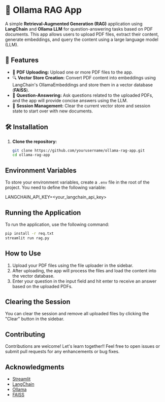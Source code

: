 # 📝 Ollama RAG App

A simple **Retrieval-Augmented Generation (RAG)** application using **LangChain** and **Ollama LLM** for question-answering tasks based on PDF documents. This app allows users to upload PDF files, extract their content, generate embeddings, and query the content using a large language model (LLM).

## 🚀 Features

- 📄 **PDF Uploading:** Upload one or more PDF files to the app.
- 🔍 **Vector Store Creation:** Convert PDF content into embeddings using LangChain's OllamaEmbeddings and store them in a vector database (**FAISS**).
- 💬 **Question-Answering:** Ask questions related to the uploaded PDFs, and the app will provide concise answers using the LLM.
- 🔄 **Session Management:** Clear the current vector store and session state to start over with new documents.

## 🛠️ Installation

1. **Clone the repository:**
   ```bash
   git clone https://github.com/yourusername/ollama-rag-app.git
   cd ollama-rag-app


## Environment Variables

To store your environment variables, create a `.env` file in the root of the project. You need to define the following variable:


  LANGCHAIN_API_KEY=<your_langchain_api_key>


## Running the Application

To run the application, use the following command:

 ``` bash
pip install -r req.txt
streamlit run rag.py
```

## How to Use

1. Upload your PDF files using the file uploader in the sidebar.
2. After uploading, the app will process the files and load the content into the vector database.
3. Enter your question in the input field and hit enter to receive an answer based on the uploaded PDFs.

## Clearing the Session

You can clear the session and remove all uploaded files by clicking the "Clear" button in the sidebar.

## Contributing

Contributions are welcome! Let's learn together!!
Feel free to open issues or submit pull requests for any enhancements or bug fixes.


## Acknowledgments

- [Streamlit](https://streamlit.io/)
- [LangChain](https://langchain.com/)
- [Ollama](https://ollama.com/)
- [FAISS](https://faiss.ai/)

